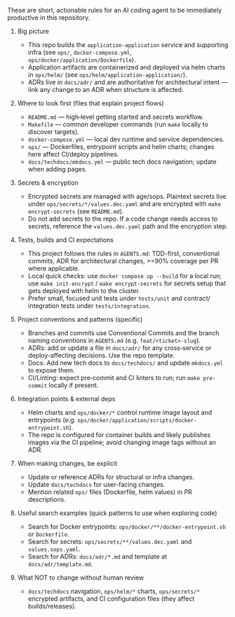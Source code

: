 These are short, actionable rules for an AI coding agent to be immediately productive in this repository.

1) Big picture
   - This repo builds the `application-application` service and supporting infra (see `ops/`, `docker-compose.yml`, `ops/docker/application/Dockerfile`).
   - Application artifacts are containerized and deployed via helm charts in `ops/helm/` (see `ops/helm/application-application/`).
   - ADRs live in `docs/adr/` and are authoritative for architectural intent — link any change to an ADR when structure is affected.

2) Where to look first (files that explain project flows)
   - `README.md` — high‑level getting started and secrets workflow.
   - `Makefile` — common developer commands (run `make` locally to discover targets).
   - `docker-compose.yml` — local dev runtime and service dependencies.
   - `ops/` — Dockerfiles, entrypoint scripts and helm charts; changes here affect CI/deploy pipelines.
   - `docs/techdocs/mkdocs.yml` — public tech docs navigation; update when adding pages.

3) Secrets & encryption
   - Encrypted secrets are managed with age/sops. Plaintext secrets live under `ops/secrets/*/values.dec.yaml` and are encrypted with `make encrypt-secrets` (see `README.md`).
   - Do not add secrets to the repo. If a code change needs access to secrets, reference the `values.dec.yaml` path and the encryption step.

4) Tests, builds and CI expectations
   - This project follows the rules in `AGENTS.md`: TDD-first, conventional commits, ADR for architectural changes, >=90% coverage per PR where applicable.
   - Local quick checks: use `docker compose up --build` for a local run; use `make init-encrypt` / `make encrypt-secrets` for secrets setup that gets deployed with helm to the cluster.
   - Prefer small, focused unit tests under `tests/unit` and contract/ integration tests under `tests/integration`.

5) Project conventions and patterns (specific)
   - Branches and commits use Conventional Commits and the branch naming conventions in `AGENTS.md` (e.g. `feat/<ticket>-slug`).
   - ADRs: add or update a file in `docs/adr/` for any cross‑service or deploy-affecting decisions. Use the repo template.
   - Docs: Add new tech docs to `docs/techdocs/` and update `mkdocs.yml` to expose them.
   - CI/Linting: expect pre‑commit and CI linters to run; run `make pre-commit` locally if present.

6) Integration points & external deps
   - Helm charts and `ops/docker/*` control runtime image layout and entrypoints (e.g. `ops/docker/application/scripts/docker-entrypoint.sh`).
   - The repo is configured for container builds and likely publishes images via the CI pipeline; avoid changing image tags without an ADR.

7) When making changes, be explicit
   - Update or reference ADRs for structural or infra changes.
   - Update `docs/techdocs` for user-facing changes.
   - Mention related `ops/` files (Dockerfile, helm values) in PR descriptions.

8) Useful search examples (quick patterns to use when exploring code)
   - Search for Docker entrypoints: `ops/docker/**/docker-entrypoint.sh` or `Dockerfile`.
   - Search for secrets: `ops/secrets/**/values.dec.yaml` and `values.sops.yaml`.
   - Search for ADRs: `docs/adr/*.md` and template at `docs/adr/template.md`.

9) What NOT to change without human review
   - `docs/techdocs` navigation, `ops/helm/*` charts, `ops/secrets/*` encrypted artifacts, and CI configuration files (they affect builds/releases).
